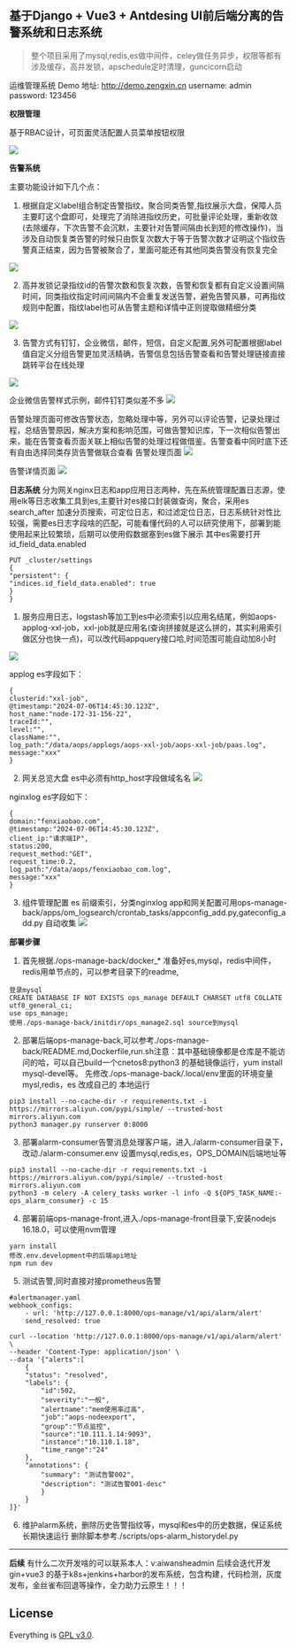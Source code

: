 
## 基于Django + Vue3 + Antdesing UI前后端分离的告警系统和日志系统
> 整个项目采用了mysql,redis,es做中间件，celey做任务异步，权限等都有涉及缓存，高并发锁，apschedule定时清理，guncicorn启动

运维管理系统 Demo 地址: http://demo.zengxin.cn
username: admin
password: 123456

**权限管理**

基于RBAC设计，可页面灵活配置人员菜单按钮权限

![](./screenshots/rbac.png)

**告警系统**

主要功能设计如下几个点：
1. 根据自定义label组合制定告警指纹，聚合同类告警,指纹展示大盘，保障人员主要盯这个盘即可，处理完了消除进指纹历史，可批量评论处理，重新收敛(去除缓存，下次告警不会沉默，主要针对告警间隔由长到短的修改操作)，当涉及自动恢复类告警的时候只由恢复次数大于等于告警次数才证明这个指纹告警真正结束，因为告警被聚合了，里面可能还有其他同类告警没有恢复完全

![](./screenshots/zhiwendapan.png)

2. 高并发锁记录指纹id的告警次数和恢复次数，告警和恢复都有自定义设置间隔时间，同类指纹指定时间间隔内不会重复发送告警，避免告警风暴，可再指纹规则中配置，指纹label也可从告警主题和详情中正则提取做精细分类

![](./screenshots/zhiwenguize.png)

3. 告警方式有钉钉，企业微信，邮件，短信，自定义配置,另外可配置根据label值自定义分组告警更加灵活精确，告警信息包括告警查看和告警处理链接直接跳转平台在线处理

![](./screenshots/alarm_type.png)

企业微信告警样式示例，邮件钉钉类似差不多
![](./screenshots/alarm_msg.png)

告警处理页面可修改告警状态，忽略处理中等，另外可以评论告警，记录处理过程，总结告警原因，解决方案和影响范围，可做告警知识库，下一次相似告警出来，能在告警查看页面关联上相似告警的处理过程做借鉴。告警查看中同时底下还有自由选择同类存货告警做联合查看
告警处理页面
![](./screenshots/alarm_deploy.png)

告警详情页面
![](./screenshots/alarm_detail.png)


**日志系统**
分为网关nginx日志和app应用日志两种，先在系统管理配置日志源，使用elk等日志收集工具到es,主要针对es接口封装做查询，聚合，采用es search_after 加速分页搜索，可定位日志，和过滤定位日志，日志系统针对性比较强，需要es日志字段啥的匹配，可能看懂代码的人可以研究使用下，部署到能使用起来比较繁琐，后期可以使用假数据塞到es做下展示
其中es需要打开id_field_data.enabled
```
PUT _cluster/settings
{
"persistent": {
"indices.id_field_data.enabled": true
}
}
```
1. 服务应用日志，logstash等加工到es中必须索引以应用名结尾，例如aops-applog-xxl-job，xxl-job就是应用名(查询拼接就是这么拼的，其实利用索引做区分也快一点)，可以改代码appquery接口哈,时间范围可能自动加8小时

![](./screenshots/applog.png)

applog es字段如下：
```
{
clusterid:"xxl-job",
@timestamp:"2024-07-06T14:45:30.123Z",
host_name:"node-172-31-156-22",
traceId:"",
level:"",
className:"",
log_path:"/data/aops/applogs/aops-xxl-job/aops-xxl-job/paas.log",
message:"xxx"
}
```

2. 网关总览大盘 es中必须有http_host字段做域名名
![](./screenshots/gateall.png)


nginxlog es字段如下：
```
{
domain:"fenxiaobao.com",
@timestamp:"2024-07-06T14:45:30.123Z",
client_ip:"请求端IP",
status:200,
request_method:"GET",
request_time:0.2,
log_path:"/data/aops/fenxiaobao_com.log",
message:"xxx"
}
```

3. 组件管理配置 es 前缀索引，分类nginxlog app和网关配置可用ops-manage-back/apps/om_logsearch/crontab_tasks/appconfig_add.py,gateconfig_add.py 自动收集
![](./screenshots/gate_compo.png)

**部署步骤**
1. 首先根据./ops-manage-back/docker_* 准备好es,mysql，redis中间件，redis用单节点的，可以参考目录下的readme,
```
登录mysql
CREATE DATABASE IF NOT EXISTS ops_manage DEFAULT CHARSET utf8 COLLATE utf8_general_ci;
use ops_manage;
使用./ops-manage-back/initdir/ops_manage2.sql source到mysql

```
2. 部署后端ops-manage-back,可以参考./ops-manage-back/README.md,Dockerfile,run.sh注意：其中基础镜像都是仓库是不能访问的哈，可以自己build一个cnetos8:python3 的基础镜像运行，yum install mysql-devel等。
先修改./ops-manage-back/.local/env里面的环境变量 mysl,redis，es 改成自己的
本地运行
```
pip3 install --no-cache-dir -r requirements.txt -i https://mirrors.aliyun.com/pypi/simple/ --trusted-host mirrors.aliyun.com
python3 manager.py runserver 0:8000
```

3. 部署alarm-consumer告警消息处理客户端，进入./alarm-consumer目录下，改动./alarm-consumer.env 设置mysql,redis,es，OPS_DOMAIN后端地址等
```
pip3 install --no-cache-dir -r requirements.txt -i https://mirrors.aliyun.com/pypi/simple/ --trusted-host mirrors.aliyun.com
python3 -m celery -A celery_tasks worker -l info -Q ${OPS_TASK_NAME:-ops_alarm_consumer} -c 15
```

4. 部署前端ops-manage-front,进入./ops-manage-front目录下,安装nodejs 16.18.0，可以使用nvm管理
```
yarn install
修改.env.development中的后端api地址
npm run dev
```

5. 测试告警,同时直接对接prometheus告警
```
#alertmanager.yaml
webhook_configs:
    - url: 'http://127.0.0.1:8000/ops-manage/v1/api/alarm/alert'
    send_resolved: true
```
```
curl --location 'http://127.0.0.1:8000/ops-manage/v1/api/alarm/alert' \
--header 'Content-Type: application/json' \
--data '{"alerts":[
    {
    "status": "resolved",
    "labels": {
        "id":502,
        "severity":"一般",
        "alertname":"mem使用率过高",
        "job":"aops-nodeexport",
        "group":"节点监控",
        "source":"10.111.1.14:9093",
        "instance":"10.110.1.18",
        "time_range":"24"
    },
    "annotations": {
        "summary": "测试告警002",
        "description": "测试告警001-desc"
        }
    }
]}'
```

6. 维护alarm系统，删除历史告警指纹等，mysql和es中的历史数据，保证系统长期快速运行
删除脚本参考./scripts/ops-alarm_historydel.py

****


**后续**
有什么二次开发啥的可以联系本人：v:aiwansheadmin
后续会迭代开发gin+vue3 的基于k8s+jenkins+harbor的发布系统，包含构建，代码检测，灰度发布，金丝雀布回退等操作，全力助力云原生！！！

## License
Everything is [GPL v3.0](https://www.gnu.org/licenses/gpl-3.0.html).